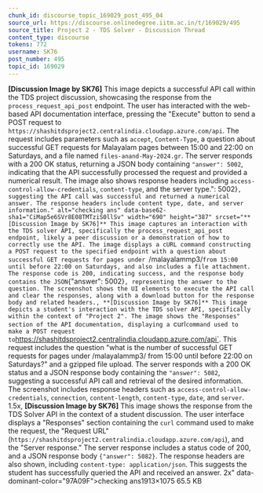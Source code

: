 ```yaml
---
chunk_id: discourse_topic_169029_post_495_04
source_url: https://discourse.onlinedegree.iitm.ac.in/t/169029/495
source_title: Project 2 - TDS Solver - Discussion Thread
content_type: discourse
tokens: 772
username: SK76
post_number: 495
topic_id: 169029
---
```


**[Discussion Image by SK76]** This image depicts a successful API call within the TDS project discussion, showcasing the response from the `process_request_api_post` endpoint. The user has interacted with the web-based API documentation interface, pressing the "Execute" button to send a POST request to `https://shashitdsproject2.centralindia.cloudapp.azure.com/api`. The request includes parameters such as `accept`, `Content-Type`, a question about successful GET requests for Malayalam pages between 15:00 and 22:00 on Saturdays, and a file named `files-anand-May-2024.gr`. The server responds with a 200 OK status, returning a JSON body containing `"answer": 5002`, indicating that the API successfully processed the request and provided a numerical result. The image also shows response headers including `access-control-allow-credentials`, `content-type`, and the server type.": 5002}`, suggesting the API call was successful and returned a numerical answer. The response headers include content type, date, and server information." alt="checking ans" data-base62-sha1="CiMap5e6SVr8E08TMTziS0llSv" width="690" height="387" srcset="**[Discussion Image by SK76]** This image captures an interaction with the TDS solver API, specifically the process_request_api_post endpoint, likely a peer discussion or a demonstration of how to correctly use the API. The image displays a cURL command constructing a POST request to the specified endpoint with a question about successful GET requests for pages under `/malayalammp3/` from 15:00 until before 22:00 on Saturdays, and also includes a file attachment. The response code is 200, indicating success, and the response body contains the JSON `{"answer": 5002}`, representing the answer to the question. The screenshot shows the UI elements to execute the API call and clear the responses, along with a download button for the response body and related headers., **[Discussion Image by SK76]** This image depicts a student's interaction with the TDS solver API, specifically within the context of "Project 2". The image shows the "Responses" section of the API documentation, displaying a `curl` command used to make a POST request to `https://shashitdsproject2.centralindia.cloudapp.azure.com/api`. This request includes the question "what is the number of successful GET requests for pages under /malayalammp3/ from 15:00 until before 22:00 on Saturdays?" and a gzipped file upload. The server responds with a 200 OK status and a JSON response body containing the `"answer": 5082`, suggesting a successful API call and retrieval of the desired information. The screenshot includes response headers such as `access-control-allow-credentials`, `connection`, `content-length`, `content-type`, `date`, and `server`. 1.5x, **[Discussion Image by SK76]** This image shows the response from the TDS Solver API in the context of a student discussion. The user interface displays a "Responses" section containing the `curl` command used to make the request, the "Request URL" (`https://shashitdsproject2.centralindia.cloudapp.azure.com/api`), and the "Server response." The server response includes a status code of 200, and a JSON response body `{"answer": 5082}`. The response headers are also shown, including `content-type: application/json`. This suggests the student has successfully queried the API and received an answer. 2x" data-dominant-color="97A09F">checking ans1913×1075 65.5 KB
